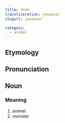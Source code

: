 ```yaml
---
title: जनावर
transliteration: janaavar
slugurl: janaavar

category: 
  - animal
---
```


## Etymology

## Pronunciation

## Noun
### Meaning
1. animal
2. monster
